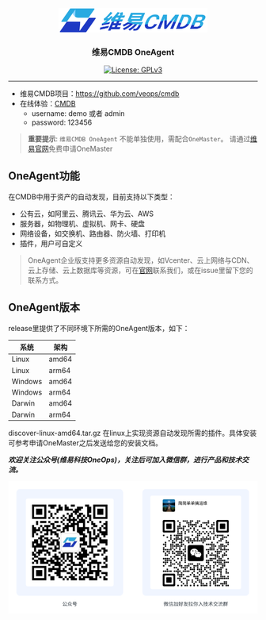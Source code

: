 
<p align="center">
  <a href="https://veops.cn"><img src="images/logo.png" alt="维易CMDB" width="300"/></a>
</p>
<h3 align="center">维易CMDB OneAgent</h3>
<p align="center">
  <a href="https://github.com/veops/cmdb/blob/master/LICENSE"><img src="https://img.shields.io/badge/License-AGPLv3-brightgreen" alt="License: GPLv3"></a>
</p>

------------------------------

- 维易CMDB项目：https://github.com/veops/cmdb
- 在线体验：<a href="https://cmdb.veops.cn" target="_blank">CMDB</a>
  - username: demo 或者 admin
  - password: 123456

> **重要提示**: `维易CMDB OneAgent` 不能单独使用，需配合`OneMaster`。
> 请通过[维易官网](https://veops.cn/user/login?redirect=%2Fapply)免费申请OneMaster

## OneAgent功能

在CMDB中用于资产的自动发现，目前支持以下类型：
- 公有云，如阿里云、腾讯云、华为云、AWS
- 服务器，如物理机、虚拟机、网卡、硬盘
- 网络设备，如交换机、路由器、防火墙、打印机
- 插件，用户可自定义

> OneAgent企业版支持更多资源自动发现，如Vcenter、云上网络与CDN、云上存储、云上数据库等资源，可在[官网](https://veops.cn/#hero)联系我们，或在issue里留下您的联系方式。

## OneAgent版本

release里提供了不同环境下所需的OneAgent版本，如下：

| 系统      | 架构 | 
|---------|---|
| Linux   | amd64 | 
| Linux   | arm64 | 
| Windows | amd64 | 
| Windows | arm64 | 
| Darwin  | amd64 | 
| Darwin  | arm64 | 

discover-linux-amd64.tar.gz 在linux上实现资源自动发现所需的插件。具体安装可参考申请OneMaster之后发送给您的安装文档。

_**欢迎关注公众号(维易科技OneOps)，关注后可加入微信群，进行产品和技术交流。**_

![公众号: 维易科技OneOps](images/wechat.png)
